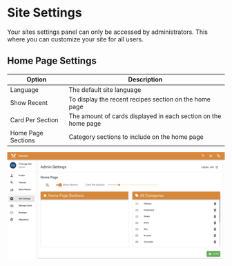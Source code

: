# Site Settings 
Your sites settings panel can only be accessed by administrators. This where you can customize your site for all users. 


## Home Page Settings
| Option             | Description                                                    |
| ------------------ | -------------------------------------------------------------- |
| Language           | The default site language                                      |
| Show Recent        | To display the recent recipes section on the home page         |
| Card Per Section   | The amount of cards displayed in each section on the home page |
| Home Page Sections | Category sections to include on the home page                  |

![Site Settings Image](../assets/img/site-settings.webp)





